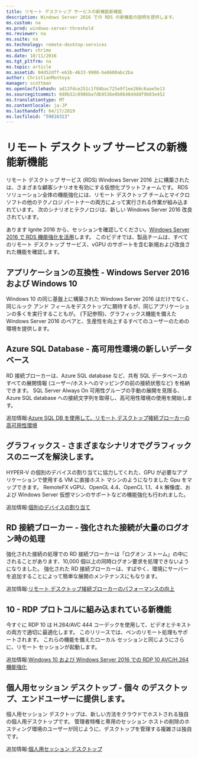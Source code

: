 ```yaml
---
title: リモート デスクトップ サービスの新機能新機能
description: Windows Server 2016 での RDS の新機能の説明を提供します。
ms.custom: na
ms.prod: windows-server-threshold
ms.reviewer: na
ms.suite: na
ms.technology: remote-desktop-services
ms.author: chrimo
ms.date: 10/11/2016
ms.tgt_pltfrm: na
ms.topic: article
ms.assetid: 04d52dff-e61b-4633-9908-be8600abc2ba
author: ChristianMontoya
manager: scottman
ms.openlocfilehash: ad13fdce251c1f84bac725e9f1ee266c6aae5e13
ms.sourcegitcommit: 0d0b32c8986ba7db9536e0b8648d4ddf9b03e452
ms.translationtype: MT
ms.contentlocale: ja-JP
ms.lasthandoff: 04/17/2019
ms.locfileid: "59816313"
---
```

# <a name="whats-new-in-remote-desktop-services"></a>リモート デスクトップ サービスの新機能新機能

リモート デスクトップ サービス (RDS) Windows Server 2016 上に構築されたは、さまざまな顧客シナリオを有効にする仮想化プラットフォームです。 RDS ソリューション全体の機能強化には、リモート デスクトップ チームとマイクロソフトの他のテクノロジ パートナーの両方によって実行される作業が組み込まれています。 次のシナリオとテクノロジは、新しい Windows Server 2016 改良されています。

あります Ignite 2016 から、セッションを確認してください。[Windows Server 2016 で RDS 機能強化を活用](https://channel9.msdn.com/Events/Ignite/2016/BRK3098)します。 このビデオでは、製品チームは、すべてのリモート デスクトップ サービス、vGPU のサポートを含む新規および改良された機能を確認します。 

## <a name="app-compatibility---windows-server-2016-and-windows-10"></a>アプリケーションの互換性 - Windows Server 2016 および Windows 10
Windows 10 の同じ基盤上に構築された Windows Server 2016 はだけでなく、同じルック アンド フィールをデスクトップに期待するが、同じアプリケーションの多くを実行することもが。 (下記参照)、グラフィックス機能を備えた Windows Server 2016 のペアと、生産性を向上するすべてのユーザーのための環境を提供します。 

## <a name="azure-sql-database---the-new-database-for-your-highly-available-environment"></a>Azure SQL Database - 高可用性環境の新しいデータベース
RD 接続ブローカーは、Azure SQL database など、共有 SQL データベースのすべての展開情報 (ユーザー/ホストへのマッピングの前の接続状態など) を格納できます。 SQL Server Always On 可用性グループの手動の展開を見限る、Azure SQL database への接続文字列を取得し、高可用性環境の使用を開始します。

追加情報:[Azure SQL DB を使用して、リモート デスクトップ接続ブローカーの高可用性環境](https://blogs.technet.microsoft.com/enterprisemobility/2016/05/03/new-windows-server-2016-capability-use-azure-sql-db-for-your-remote-desktop-connection-broker-high-availability-environment/)

## <a name="graphics---solving-graphics-needs-across-various-scenarios"></a>グラフィックス - さまざまなシナリオでグラフィックスのニーズを解決します。
HYPER-V の個別のデバイスの割り当てに協力してくれた、GPU が必要なアプリケーションで使用する VM に直接ホスト マシンのようになりました Gpu をマップできます。 RemoteFX vGPU、OpenGL 4.4、OpenCL 1.1、4 k 解像度、および Windows Server 仮想マシンのサポートなどの機能強化も行われました。

追加情報:[個別のデバイスの割り当て](https://blogs.technet.microsoft.com/virtualization/2015/11/)

## <a name="rd-connection-broker---improved-connection-handling-during-logon-storms"></a>RD 接続ブローカー - 強化された接続が大量のログオン時の処理
強化された接続の処理での RD 接続ブローカーは「ログオン ストーム」の中にされることがあります、10,000 個以上の同時ログオン要求を処理できないようになりました。 強化された RD 接続ブローカーは、すばやく、環境にサーバーを追加することによって簡単な展開のメンテナンスにもなります。

追加情報:[リモート デスクトップ接続ブローカーのパフォーマンスの向上](https://blogs.technet.microsoft.com/enterprisemobility/2015/12/15/improved-remote-desktop-connection-broker-performance-with-windows-server-2016-and-windows-server-2012-r2-hotfix-kb3091411/)

## <a name="rdp-10---new-capabilities-built-into-the-protocol"></a>10 - RDP プロトコルに組み込まれている新機能
今すぐに RDP 10 は H.264/AVC 444 コーデックを使用して、ビデオとテキストの両方で適切に最適化します。 このリリースでは、ペンのリモート処理もサポートされます。 これらの機能を備えたローカル セッションと同じようにさらに、リモート セッションが起動します。  

追加情報:[Windows 10 および Windows Server 2016 での RDP 10 AVC/H.264 機能強化](https://blogs.technet.microsoft.com/enterprisemobility/2016/01/11/remote-desktop-protocol-rdp-10-avch-264-improvements-in-windows-10-and-windows-server-2016-technical-preview/)

## <a name="personal-session-desktops---providing-individual-desktops-to-any-end-user"></a>個人用セッション デスクトップ - 個々 のデスクトップ、エンドユーザーに提供します。
個人用セッション デスクトップは、新しい方法をクラウドでホストされる独自の個人用デスクトップです。 管理者特権と専用のセッション ホストの削除のホスティング環境のユーザーが同じように、デスクトップを管理する複雑さは独自です。

追加情報:[個人用セッション デスクトップ](rds-personal-session-desktops.md)
